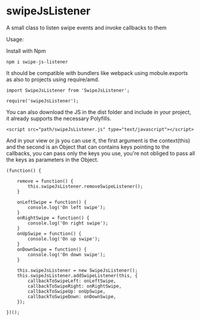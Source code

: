 # swipeJsListener
A small class to listen swipe events and invoke callbacks to them

Usage:

Install with Npm

```
npm i swipe-js-listener
```

It should be compatible with bundlers like webpack using mobule.exports as also to projects using require/amd.
```
import SwipeJsListener from 'SwipeJsListener';
```

```
require('swipeJsListener');
```

You can also download the JS in the dist folder and include in your project, it already supports the necessary Polyfills.
```
<script src="path/swipeJsListener.js" type="text/javascript"></script>
```

And in your view or js you can use it, the first argument is the context(this) and the second is an Object that can contains keys pointing to the callbacks, you can pass only the keys you use, you're not obliged to pass all the keys as parameters in the Object.

```
(function() {
    
    remove = function() {
        this.swipeJsListener.removeSwipeListener();
    }

    onLeftSwipe = function() {
        console.log('On left swipe');
    }
    onRightSwipe = function() {
        console.log('On right swipe');
    }
    onUpSwipe = function() {
        console.log('On up swipe');
    }
    onDownSwipe = function() {
        console.log('On down swipe');
    }
    
    this.swipeJsListener = new SwipeJsListener();
    this.swipeJsListener.addSwipeListener(this, {
        callbackToSwipeLeft: onLeftSwipe,
        callbackToSwipeRight: onRightSwipe,
        callbackToSwipeUp: onUpSwipe,
        callbackToSwipeDown: onDownSwipe,
    });
    
})();
```

